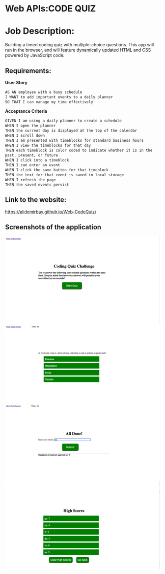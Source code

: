 # Web APIs:CODE QUIZ

# Job Description:

Building a timed coding quiz with multiple-choice questions. This app will run in the browser, and will feature dynamically updated HTML and CSS powered by JavaScript code.

## Requirements:

**User Story**

```
AS AN employee with a busy schedule
I WANT to add important events to a daily planner
SO THAT I can manage my time effectively
```

**Acceptance Criteria**

```
GIVEN I am using a daily planner to create a schedule
WHEN I open the planner
THEN the current day is displayed at the top of the calendar
WHEN I scroll down
THEN I am presented with timeblocks for standard business hours
WHEN I view the timeblocks for that day
THEN each timeblock is color coded to indicate whether it is in the past, present, or future
WHEN I click into a timeblock
THEN I can enter an event
WHEN I click the save button for that timeblock
THEN the text for that event is saved in local storage
WHEN I refresh the page
THEN the saved events persist
```

## Link to the website:

https://alidemirbay.github.io/Web-CodeQuiz/

## Screenshots of the application

![screenshot1](images/1.png)
![screenshot2](images/2.png)
![screenshot3](images/3.png)
![screenshot4](images/4.png)
